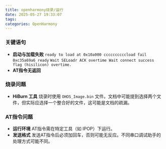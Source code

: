 ```yaml
---
title: openharmony烧录/运行
date: 2025-05-27 19:33:07
tags: 
categories: OpenHarmony
---
```

### 关键语句
*   **启动与加载失败**
    `ready to load at 0x10a000 ccccccccccload fail 0xc35a69a6 ready`
    `Wait SELoadr ACK overtime Wait connect success flag (hisilicon) overtime.`
*   **AT指令无返回**
### 烧录问题
*   **HiBurn 工具**
    烧录时使用 `OHOS_Image.bin` 文件。文档中可能提到选择两个文件，但实际应选择一个整合好的文件，这可能是文档的疏漏。
### AT指令问题
*   **运行环境**
    AT指令需在特定工具（如 IPOP）下运行。
*   **发送格式**
    发送AT指令后必须加回车，否则可能无反应。不同串口调试助手的处理方式可能不同。

